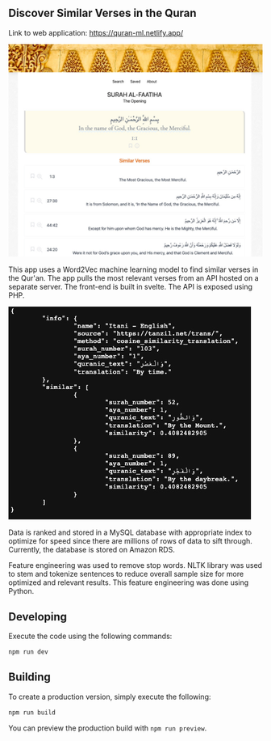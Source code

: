 ## Discover Similar Verses in the Quran

Link to web application: https://quran-ml.netlify.app/

![Alt text](static/screenshot-1.png?raw=true 'Screenshot of the front-end')

This app uses a Word2Vec machine learning model to find similar verses in the Qur'an. The app pulls the most relevant verses from an API hosted on a separate server. The front-end is built in svelte. The API is exposed using PHP.

![Alt text](static/screenshot-2.png?raw=true 'Screenshot of the API')

Data is ranked and stored in a MySQL database with appropriate index to optimize for speed since there are millions of rows of data to sift through. Currently, the database is stored on Amazon RDS.

Feature engineering was used to remove stop words. NLTK library was used to stem and tokenize sentences to reduce overall sample size for more optimized and relevant results. This feature engineering was done using Python.

## Developing

Execute the code using the following commands:

```bash
npm run dev
```

## Building

To create a production version, simply execute the following:

```bash
npm run build
```

You can preview the production build with `npm run preview`.

